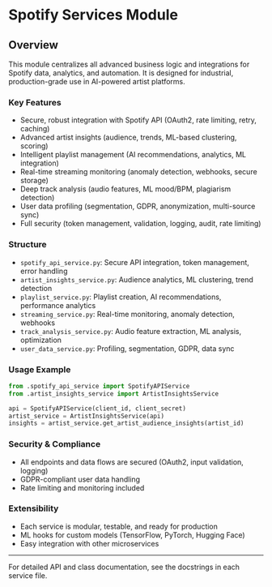 # Spotify Services Module

## Overview
This module centralizes all advanced business logic and integrations for Spotify data, analytics, and automation. It is designed for industrial, production-grade use in AI-powered artist platforms.

### Key Features
- Secure, robust integration with Spotify API (OAuth2, rate limiting, retry, caching)
- Advanced artist insights (audience, trends, ML-based clustering, scoring)
- Intelligent playlist management (AI recommendations, analytics, ML integration)
- Real-time streaming monitoring (anomaly detection, webhooks, secure storage)
- Deep track analysis (audio features, ML mood/BPM, plagiarism detection)
- User data profiling (segmentation, GDPR, anonymization, multi-source sync)
- Full security (token management, validation, logging, audit, rate limiting)

### Structure
- `spotify_api_service.py`: Secure API integration, token management, error handling
- `artist_insights_service.py`: Audience analytics, ML clustering, trend detection
- `playlist_service.py`: Playlist creation, AI recommendations, performance analytics
- `streaming_service.py`: Real-time monitoring, anomaly detection, webhooks
- `track_analysis_service.py`: Audio feature extraction, ML analysis, optimization
- `user_data_service.py`: Profiling, segmentation, GDPR, data sync

### Usage Example
```python
from .spotify_api_service import SpotifyAPIService
from .artist_insights_service import ArtistInsightsService

api = SpotifyAPIService(client_id, client_secret)
artist_service = ArtistInsightsService(api)
insights = artist_service.get_artist_audience_insights(artist_id)
```

### Security & Compliance
- All endpoints and data flows are secured (OAuth2, input validation, logging)
- GDPR-compliant user data handling
- Rate limiting and monitoring included

### Extensibility
- Each service is modular, testable, and ready for production
- ML hooks for custom models (TensorFlow, PyTorch, Hugging Face)
- Easy integration with other microservices

---
For detailed API and class documentation, see the docstrings in each service file.

